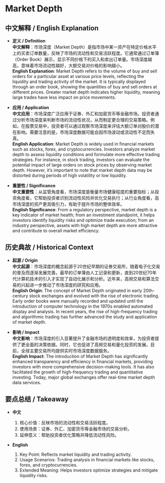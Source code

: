 # Market Depth

## 中文解释 / English Explanation

* **定义 / Definition**  
  **中文解释**：市场深度（Market Depth）是指市场中某一资产在特定价格水平上的买卖订单数量，反映了市场的流动性和交易活跃程度。它通常通过订单簿（Order Book）展示，显示不同价格下的买入和卖出订单量。市场深度越高，意味着市场流动性越好，大额交易对价格的影响越小。  
  **English Explanation**: Market Depth refers to the volume of buy and sell orders for a particular asset at various price levels, reflecting the liquidity and trading activity of the market. It is typically displayed through an order book, showing the quantities of buy and sell orders at different prices. Greater market depth indicates higher liquidity, meaning large trades have less impact on price movements.

* **应用 / Application**  
  **中文应用**：市场深度广泛应用于证券、外汇和加密货币等金融市场。投资者通过分析市场深度来判断市场的流动性状况，从而制定更合理的交易策略。例如，在股票交易中，投资者可以通过观察市场深度来评估大额订单对股价的潜在影响。需要注意的是，市场深度数据可能会因市场波动或流动性不足而失真。  
  **English Application**: Market Depth is widely used in financial markets such as stocks, forex, and cryptocurrencies. Investors analyze market depth to assess liquidity conditions and formulate more effective trading strategies. For instance, in stock trading, investors can evaluate the potential impact of large orders on stock prices by observing market depth. However, it’s important to note that market depth data may be distorted during periods of high volatility or low liquidity.

* **重要性 / Significance**  
  **中文重要性**：从监管角度看，市场深度是衡量市场健康程度的重要指标；从投资角度看，它帮助投资者识别流动性风险并优化交易执行；从行业角度看，高市场深度的资产更具吸引力，有助于提升市场的整体效率。  
  **English Significance**: From a regulatory perspective, market depth is a key indicator of market health; from an investment standpoint, it helps investors identify liquidity risks and optimize trade execution; from an industry perspective, assets with high market depth are more attractive and contribute to overall market efficiency.

## 历史典故 / Historical Context

* **起源 / Origin**  
  **中文起源**：市场深度的概念起源于20世纪早期的证券交易所，随着电子化交易的普及而逐渐发展完善。最早的订单簿由人工记录和更新，直到20世纪70年代计算机技术的引入才实现了自动化展示和分析。近年来，高频交易和算法交易的兴起进一步推动了市场深度的研究和应用。  
  **English Origin**: The concept of Market Depth originated in early 20th-century stock exchanges and evolved with the rise of electronic trading. Early order books were manually recorded and updated until the introduction of computer technology in the 1970s enabled automated display and analysis. In recent years, the rise of high-frequency trading and algorithmic trading has further advanced the study and application of market depth.

* **影响 / Impact**  
  **中文影响**：市场深度的引入显著提升了金融市场的透明度和效率，为投资者提供了更全面的决策依据。同时，它也促进了高频交易和量化投资的发展。目前，全球主要交易所均提供实时市场深度数据服务。  
  **English Impact**: The introduction of Market Depth has significantly enhanced transparency and efficiency in financial markets, providing investors with more comprehensive decision-making tools. It has also facilitated the growth of high-frequency trading and quantitative investing. Today, major global exchanges offer real-time market depth data services.

## 要点总结 / Takeaway

* **中文**  
  1. 核心价值：反映市场的流动性和交易活跃程度。
  2. 使用场景：证券、外汇、加密货币等金融市场的交易分析。
  3. 延伸意义：帮助投资者优化策略并降低流动性风险。

* **English**  
  1. Key Point: Reflects market liquidity and trading activity.
  2. Usage Scenarios: Trading analysis in financial markets like stocks, forex, and cryptocurrencies.
  3. Extended Meaning: Helps investors optimize strategies and mitigate liquidity risks.